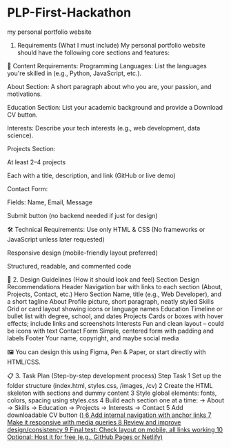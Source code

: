 # PLP-First-Hackathon
my personal portfolio website
 1. Requirements (What I must include)
My personal portfolio website should have the following core sections and features:

📌 Content Requirements:
Programming Languages: List the languages you're skilled in (e.g., Python, JavaScript, etc.).

About Section: A short paragraph about who you are, your passion, and motivations.

Education Section: List your academic background and provide a Download CV button.

Interests: Describe your tech interests (e.g., web development, data science).

Projects Section:

At least 2–4 projects

Each with a title, description, and link (GitHub or live demo)

Contact Form:

Fields: Name, Email, Message

Submit button (no backend needed if just for design)

🛠 Technical Requirements:
Use only HTML & CSS (No frameworks or JavaScript unless later requested)

Responsive design (mobile-friendly layout preferred)

Structured, readable, and commented code

🎨 2. Design Guidelines (How it should look and feel)
Section	Design Recommendations
Header	Navigation bar with links to each section (About, Projects, Contact, etc.)
Hero Section	Name, title (e.g., Web Developer), and a short tagline
About	Profile picture, short paragraph, neatly styled
Skills	Grid or card layout showing icons or language names
Education	Timeline or bullet list with degree, school, and dates
Projects	Cards or boxes with hover effects; include links and screenshots
Interests	Fun and clean layout – could be icons with text
Contact Form	Simple, centered form with padding and labels
Footer	Your name, copyright, and maybe social media

🖼 You can design this using Figma, Pen & Paper, or start directly with HTML/CSS.

📋 3. Task Plan (Step-by-step development process)
Step	Task
1	Set up the folder structure (index.html, styles.css, /images, /cv)
2	Create the HTML skeleton with sections and dummy content
3	Style global elements: fonts, colors, spacing using styles.css
4	Build each section one at a time:
→ About
→ Skills
→ Education
→ Projects
→ Interests
→ Contact
5	Add downloadable CV button (<a href="cv/yourname.pdf" download>)
6	Add internal navigation with anchor links
7	Make it responsive with media queries
8	Review and improve design/consistency
9	Final test: Check layout on mobile, all links working
10	Optional: Host it for free (e.g., GitHub Pages or Netlify)
